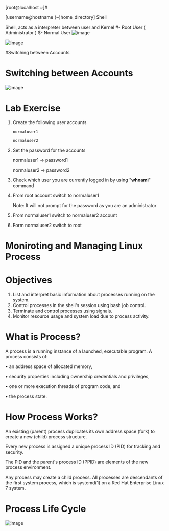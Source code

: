 [root@localhost ~]#

[username@hostname (~)home_directory] Shell

Shell, acts as a interpreter between user and Kernel
#- Root User ( Administrator )
$- Normal User 
![image](https://user-images.githubusercontent.com/87597729/177003951-43faeae6-c91a-49f4-a6b7-a39adc1def23.png)

![image](https://user-images.githubusercontent.com/87597729/177003964-dfc0fdf2-9c1e-4fc6-afb9-bad8245b0253.png)

#Switching between Accounts

# Switching between Accounts

![image](https://user-images.githubusercontent.com/87597729/177003992-f5669099-a15e-45f1-be31-cc99e6129401.png)


# Lab Exercise
1. Create the following user accounts

       normaluser1
      
       normaluser2
2. Set the password for the accounts

      normaluser1 -> password1 
      
      normaluser2 -> password2 
3. Check which user you are currently logged in by using "**whoami**" command
4. From root account switch to normaluser1
    
    Note: It will not prompt for the password as you are an administrator
    
5. From normaluser1 switch to normaluser2 account
6. Form normaluser2 switch to root

# Moniroting and Managing Linux Process

# Objectives
1. List and interpret basic information about processes running on the system.
2. Control processes in the shell's session using bash job control.
3. Terminate and control processes using signals.
4. Monitor resource usage and system load due to process activity.


# What is Process?

A process is a running instance of a launched, executable program. A process consists of:

• an address space of allocated memory,

• security properties including ownership credentials and privileges,

• one or more execution threads of program code, and

• the process state.


# How Process Works?

An existing (parent) process duplicates its own address space (fork) to create a new (child)
process structure. 

Every new process is assigned a unique process ID (PID) for tracking and security.

The PID and the parent's process ID (PPID) are elements of the new process environment. 

Any process may create a child process. All processes are descendants of the first system process, which is systemd(1) on a Red Hat Enterprise Linux 7 system.

# Process Life Cycle
![image](https://user-images.githubusercontent.com/87597729/182024374-8d55ea93-4fe0-484a-ad72-eb0443862735.png)
















